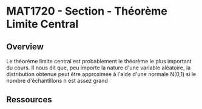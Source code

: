 # MAT1720 - Section - Théorème Limite Central

## Overview

Le théorème limite central est probablement le théorème le plus important du cours. Il nous dit que, peu importe la nature d'une variable aléatoire, la distribution obtenue peut être approximée à l'aide d'une normale N(0,1) si le nombre d'échantillons n est assez grand

## Ressources
